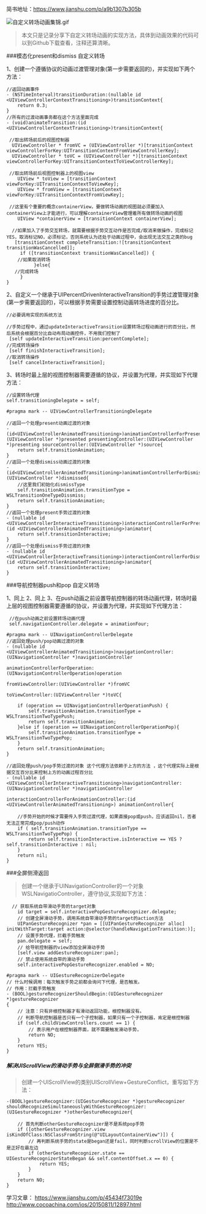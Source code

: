 简书地址：https://www.jianshu.com/p/a9b1307b305b

![自定义转场动画集锦.gif](https://upload-images.jianshu.io/upload_images/1708447-3807c33b5a7185d9.gif?imageMogr2/auto-orient/strip)

>本文只是记录分享下自定义转场动画的实现方法，具体到动画效果的代码可以到Github下载查看，注释还算清晰。

###模态化present和dismiss 自定义转场


1、创建一个遵循<UIViewControllerAnimatedTransitioning>协议的动画过渡管理对象(第一步需要返回的)，并实现如下两个方法：

```
//返回动画事件
- (NSTimeInterval)transitionDuration:(nullable id <UIViewControllerContextTransitioning>)transitionContext{
    return 0.3;
}
//所有的过渡动画事务都在这个方法里面完成
- (void)animateTransition:(id <UIViewControllerContextTransitioning>)transitionContext{

 //取出转场前后的视图控制器
  UIViewController * fromVC = (UIViewController *)[transitionContext viewControllerForKey:UITransitionContextFromViewControllerKey];
  UIViewController * toVC = (UIViewController *)[transitionContext viewControllerForKey:UITransitionContextToViewControllerKey];

 //取出转场前后视图控制器上的视图view
    UIView * toView = [transitionContext viewForKey:UITransitionContextToViewKey];
    UIView * fromView = [transitionContext viewForKey:UITransitionContextFromViewKey];

 //这里有个重要的概念containerView，要做转场动画的视图就必须要加入containerView上才能进行，可以理解containerView管理着所有做转场动画的视图
    UIView *containerView = [transitionContext containerView];

  //如果加入了手势交互转场，就需要根据手势交互动作是否完成/取消来做操作，完成标记YES，取消标记NO，必须标记，否则系统认为还处于动画过程中，会出现无法交互之类的bug
   [transitionContext completeTransition:![transitionContext transitionWasCancelled]];
     if ([transitionContext transitionWasCancelled]) { 
    //如果取消转场
          }else{
   //完成转场
     }
}
```

2、自定义一个继承于UIPercentDrivenInteractiveTransition的手势过渡管理对象(第一步需要返回的)，可以根据手势需要设置控制动画转场进度的百分比。
```
//必要调用实现的系统方法

//手势过程中，通过updateInteractiveTransition设置转场过程动画进行的百分比，然后系统会根据百分比自动布局动画控件，不用我们控制了
 [self updateInteractiveTransition:percentComplete];
//完成转场操作
 [self finishInteractiveTransition];
//取消转场操作
 [self cancelInteractiveTransition];

```
3、转场时最上层的视图控制器需要遵循<UIViewControllerTransitioningDelegate>的协议，并设置为代理，并实现如下代理方法：

```
//设置转场代理
self.transitioningDelegate = self;

#pragma mark -- UIViewControllerTransitioningDelegate

//返回一个处理present动画过渡的对象
-(id<UIViewControllerAnimatedTransitioning>)animationControllerForPresentedController:(UIViewController *)presented presentingController:(UIViewController *)presenting sourceController:(UIViewController *)source{
    return self.transitionAnimation;
}
//返回一个处理dismiss动画过渡的对象
- (id<UIViewControllerAnimatedTransitioning>)animationControllerForDismissedController:(UIViewController *)dismissed{
    //这里我们初始化dismissType
    self.transitionAnimation.transitionType = WSLTransitionOneTypeDissmiss;
    return self.transitionAnimation;
}
//返回一个处理present手势过渡的对象 
- (nullable id <UIViewControllerInteractiveTransitioning>)interactionControllerForPresentation:(id <UIViewControllerAnimatedTransitioning>)animator{
    return self.transitionInteractive;
}
//返回一个处理dismiss手势过渡的对象
- (nullable id <UIViewControllerInteractiveTransitioning>)interactionControllerForDismissal:(id <UIViewControllerAnimatedTransitioning>)animator{
    return self.transitionInteractive;
}
```

###导航控制器push和pop 自定义转场

1、同上
2、同上
3、在push动画之前设置导航控制器的转场动画代理，转场时最上层的视图控制器需要遵循<UINavigationControllerDelegate>的协议，并设置为代理，并实现如下代理方法：

```
 //在push动画之前设置转场动画代理
 self.navigationController.delegate = animationFour;

#pragma mark -- UINavigationControllerDelegate
//返回处理push/pop动画过渡的对象
- (nullable id <UIViewControllerAnimatedTransitioning>)navigationController:(UINavigationController *)navigationController
                                            animationControllerForOperation:(UINavigationControllerOperation)operation
                                                         fromViewController:(UIViewController *)fromVC
                                                           toViewController:(UIViewController *)toVC{
    
    if (operation == UINavigationControllerOperationPush) {
        self.transitionAnimation.transitionType = WSLTransitionTwoTypePush;
        return self.transitionAnimation;
    }else if (operation == UINavigationControllerOperationPop){
        self.transitionAnimation.transitionType = WSLTransitionTwoTypePop;
    }
    return self.transitionAnimation;
}

//返回处理push/pop手势过渡的对象 这个代理方法依赖于上方的方法 ，这个代理实际上是根据交互百分比来控制上方的动画过程百分比
- (nullable id <UIViewControllerInteractiveTransitioning>)navigationController:(UINavigationController *)navigationController
                                   interactionControllerForAnimationController:(id <UIViewControllerAnimatedTransitioning>) animationController{
    
    //手势开始的时候才需要传入手势过渡代理，如果直接pop或push，应该返回nil，否者无法正常完成pop/push动作
    if ( self.transitionAnimation.transitionType == WSLTransitionTwoTypePop) {
        return self.transitionInteractive.isInteractive == YES ? self.transitionInteractive : nil;
    }
    return nil;
}

```

###全屏侧滑返回

> 创建一个继承于UINavigationController的一个对象WSLNavigatioController，遵守协议<UIGestureRecognizerDelegate>,实现如下方法：

```
  // 获取系统自带滑动手势的target对象
    id target = self.interactivePopGestureRecognizer.delegate;
    // 创建全屏滑动手势，调用系统自带滑动手势的target的action方法
    UIPanGestureRecognizer *pan = [[UIPanGestureRecognizer alloc] initWithTarget:target action:@selector(handleNavigationTransition:)];
    // 设置手势代理，拦截手势触发
    pan.delegate = self;
    // 给导航控制器的view添加全屏滑动手势
    [self.view addGestureRecognizer:pan];
    // 禁止使用系统自带的滑动手势
    self.interactivePopGestureRecognizer.enabled = NO;

#pragma mark -- UIGestureRecognizerDelegate
// 什么时候调用：每次触发手势之前都会询问下代理，是否触发。
// 作用：拦截手势触发
- (BOOL)gestureRecognizerShouldBegin:(UIGestureRecognizer *)gestureRecognizer
{
    // 注意：只有非根控制器才有滑动返回功能，根控制器没有。
    // 判断导航控制器是否只有一个子控制器，如果只有一个子控制器，肯定是根控制器
    if (self.childViewControllers.count == 1) {
        // 表示用户在根控制器界面，就不需要触发滑动手势，
        return NO;
    }
    return YES;
}

```

##### 解决UIScrollView的滑动手势与全屏侧滑手势的冲突
>创建一个UIScrollView的类别UIScrollView+GestureConflict，重写如下方法：
```
-(BOOL)gestureRecognizer:(UIGestureRecognizer *)gestureRecognizer shouldRecognizeSimultaneouslyWithGestureRecognizer:(UIGestureRecognizer *)otherGestureRecognizer{
    
    // 首先判断otherGestureRecognizer是不是系统pop手势
    if ([otherGestureRecognizer.view isKindOfClass:NSClassFromString(@"UILayoutContainerView")]) {
        // 再判断系统手势的state是began还是fail，同时判断scrollView的位置是不是正好在最左边
        if (otherGestureRecognizer.state == UIGestureRecognizerStateBegan && self.contentOffset.x == 0) {
            return YES;
        }
    }
    return NO;
}
```

学习文章：
https://www.jianshu.com/p/45434f73019e
http://www.cocoachina.com/ios/20150811/12897.html
